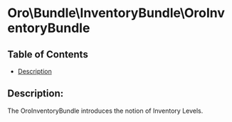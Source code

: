 Oro\Bundle\InventoryBundle\OroInventoryBundle
=============================================

Table of Contents
-----------------
 - [Description](#description)

Description:
------------

The OroInventoryBundle introduces the notion of Inventory Levels.
